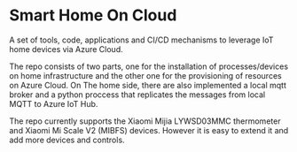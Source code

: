 # Smart Home On Cloud

A set of tools, code, applications and CI/CD mechanisms to leverage IoT home devices via Azure Cloud.

The repo consists of two parts, one for the installation of processes/devices on home infrastructure and the other one for the provisioning of resources on Azure Cloud.
On The home side, there are also implemented a local mqtt broker and a python proccess that replicates the messages from local MQTT to Azure IoT Hub.

The repo currently supports the Xiaomi Mijia LYWSD03MMC thermometer and Xiaomi Mi Scale V2 (MIBFS) devices. However it is easy to extend it and add more devices and controls.
